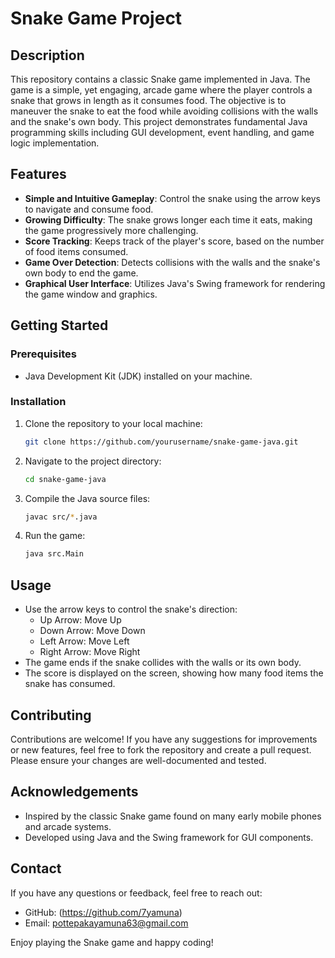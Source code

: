 
# Snake Game Project

## Description

This repository contains a classic Snake game implemented in Java. The game is a simple, yet engaging, arcade game where the player controls a snake that grows in length as it consumes food. The objective is to maneuver the snake to eat the food while avoiding collisions with the walls and the snake's own body. This project demonstrates fundamental Java programming skills including GUI development, event handling, and game logic implementation.

## Features

- **Simple and Intuitive Gameplay**: Control the snake using the arrow keys to navigate and consume food.
- **Growing Difficulty**: The snake grows longer each time it eats, making the game progressively more challenging.
- **Score Tracking**: Keeps track of the player's score, based on the number of food items consumed.
- **Game Over Detection**: Detects collisions with the walls and the snake's own body to end the game.
- **Graphical User Interface**: Utilizes Java's Swing framework for rendering the game window and graphics.

## Getting Started

### Prerequisites

- Java Development Kit (JDK) installed on your machine.

### Installation

1. Clone the repository to your local machine:
   ```sh
   git clone https://github.com/yourusername/snake-game-java.git
   ```
2. Navigate to the project directory:
   ```sh
   cd snake-game-java
   ```
3. Compile the Java source files:
   ```sh
   javac src/*.java
   ```
4. Run the game:
   ```sh
   java src.Main
   ```

## Usage

- Use the arrow keys to control the snake's direction:
  - Up Arrow: Move Up
  - Down Arrow: Move Down
  - Left Arrow: Move Left
  - Right Arrow: Move Right
- The game ends if the snake collides with the walls or its own body.
- The score is displayed on the screen, showing how many food items the snake has consumed.

## Contributing

Contributions are welcome! If you have any suggestions for improvements or new features, feel free to fork the repository and create a pull request. Please ensure your changes are well-documented and tested.



## Acknowledgements

- Inspired by the classic Snake game found on many early mobile phones and arcade systems.
- Developed using Java and the Swing framework for GUI components.

## Contact

If you have any questions or feedback, feel free to reach out:

- GitHub: (https://github.com/7yamuna)
- Email: pottepakayamuna63@gmail.com

Enjoy playing the Snake game and happy coding!
